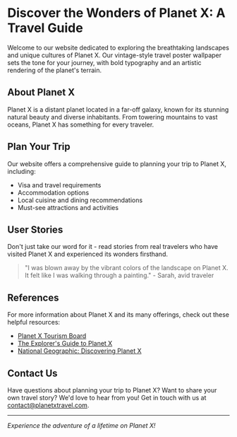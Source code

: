 <!--font:Inter-->

# Discover the Wonders of Planet X: A Travel Guide

Welcome to our website dedicated to exploring the breathtaking landscapes and unique cultures of Planet X. Our vintage-style travel poster wallpaper sets the tone for your journey, with bold typography and an artistic rendering of the planet's terrain.

## About Planet X

Planet X is a distant planet located in a far-off galaxy, known for its stunning natural beauty and diverse inhabitants. From towering mountains to vast oceans, Planet X has something for every traveler.

## Plan Your Trip

Our website offers a comprehensive guide to planning your trip to Planet X, including:

- Visa and travel requirements
- Accommodation options
- Local cuisine and dining recommendations
- Must-see attractions and activities

## User Stories

Don't just take our word for it - read stories from real travelers who have visited Planet X and experienced its wonders firsthand.

> "I was blown away by the vibrant colors of the landscape on Planet X. It felt like I was walking through a painting." - Sarah, avid traveler

## References

For more information about Planet X and its many offerings, check out these helpful resources:

- [Planet X Tourism Board](#)
- [The Explorer's Guide to Planet X](#)
- [National Geographic: Discovering Planet X](#)

## Contact Us

Have questions about planning your trip to Planet X? Want to share your own travel story? We'd love to hear from you! Get in touch with us at [contact@planetxtravel.com](mailto:contact@planetxtravel.com).

---

*Experience the adventure of a lifetime on Planet X!*

<!--

Write me content for website with wallpaper which alt text is:

"A vintage-style travel poster of a distant planet, with bold typography and an artistic rendering of the landscape."

The name/title of the page should not be 1:1 copy of the alt text but rather a real content of the website which is using this wallpaper.

- Use markdown format 
- Start with heading
- Heading should be short and concise
- The content should look like a real website 
- The website should not be about the wallpaper, wallpaper is just a related background
- Heading should be contain work "wallpaper" or "background"
- Include real sections like references, contact, user stories, etc. use things relevant to the page purpose.
- Feel free to use structure like headings, bullets, numbering, blockquotes, paragraphs, horizontal lines, etc.
- You can use formatting like bold or _italic_
- You can include UTF-8 emojis
- Links should be only #hash anchors (and you can refer to the document itself)
- Do not include images


---


# Discover the Wonders of Planet X: A Travel Guide

Welcome to our website dedicated to exploring the breathtaking landscapes and unique cultures of Planet X. Our vintage-style travel poster wallpaper sets the tone for your journey, with bold typography and an artistic rendering of the planet's terrain.

## About Planet X

Planet X is a distant planet located in a far-off galaxy, known for its stunning natural beauty and diverse inhabitants. From towering mountains to vast oceans, Planet X has something for every traveler.

## Plan Your Trip

Our website offers a comprehensive guide to planning your trip to Planet X, including:

- Visa and travel requirements
- Accommodation options
- Local cuisine and dining recommendations
- Must-see attractions and activities

## User Stories

Don't just take our word for it - read stories from real travelers who have visited Planet X and experienced its wonders firsthand.

> "I was blown away by the vibrant colors of the landscape on Planet X. It felt like I was walking through a painting." - Sarah, avid traveler

## References

For more information about Planet X and its many offerings, check out these helpful resources:

- [Planet X Tourism Board](#)
- [The Explorer's Guide to Planet X](#)
- [National Geographic: Discovering Planet X](#)

## Contact Us

Have questions about planning your trip to Planet X? Want to share your own travel story? We'd love to hear from you! Get in touch with us at [contact@planetxtravel.com](mailto:contact@planetxtravel.com).

---

*Experience the adventure of a lifetime on Planet X!*

-->
